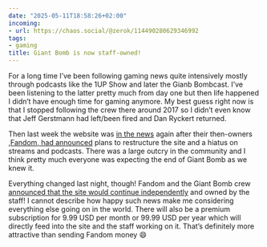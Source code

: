 ```yaml
---
date: "2025-05-11T18:58:26+02:00"
incoming:
- url: https://chaos.social/@zerok/114490280629346992
tags:
- gaming
title: Giant Bomb is now staff-owned!
---
```


For a long time I’ve been following gaming news quite intensively mostly through podcasts like the 1UP Show and later the Gianb Bombcast. I’ve been listening to the latter pretty much from day one but then life happened I didn’t have enough time for gaming anymore. My best guess right now is that I stopped following the crew there around 2017 so I didn’t even know that Jeff Gerstmann had left/been fired and Dan Ryckert returned.

Then last week the website was [in the news](https://aftermath.site/aftermath-hours-podcast-giant-bomb-polygon-layoffs-valnet) again after their then-owners ,[Fandom, had announced](https://www.giantbomb.com/forums/general-discussion-30/official-giantbomb-staff-statement-on-livestream-p-1937031/) plans to restructure the site and a hiatus on streams and podcasts. There was a large outcry in the community and I think pretty much everyone was expecting the end of Giant Bomb as we knew it.

Everything changed last night, though! Fandom and the Giant Bomb crew [announced that the site would continue independently](https://www.giantbomb.com/forums/general-discussion-30/official-giantbomb-staff-statement-on-livestream-p-1937031/) and owned by the staff! I cannot describe how happy such news make me considering everything else going on in the world. There will also be a premium subscription for 9.99 USD per month or 99.99 USD per year which will directly feed into the site and the staff working on it. That’s definitely more attractive than sending Fandom money 😄
